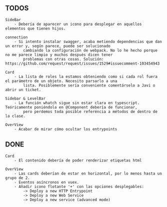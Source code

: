 TODOS
---------------------------------------------------------
    SideBar
        - Debería de aparecer un icono para desplegar en aquellos elementos que tienen hijos.
    
    connection
        - Si intento instalar swagger, acaba metiendo dependencias que dan un error y, según parece, puede ser solucionado
            cambiando la configuración de webpack. No lo he hecho porque no me parece limpio y muchos después dicen tener
            problemas con otras cosas. Solución: https://github.com/request/request/issues/1529#issuecomment-103454943

    Card
        - La lista de roles la estamos obteniendo como si cada rol fuera el parámetro de un objeto. Necesito parsarlo a una
            lista. Posiblemente sería conveniente comentárselo a Javi o abrir un ticket.

    Sidebar & LevelBar
        - La función whatch sigue sin estar clara en typescript. Teóricamente poniéndola en @Component debería de funcionar,
            pero perdemos toda posible referéncia a métodos de dentro de la clase.

    OverView
        - Acabar de mirar cómo ocultar los entrypoints

DONE
---------------------------------------------------------
    Card
        - El contenido debería de poder renderizar etiquetas html

    OverView
        - Las cards deberían de estar en horizontal, por lo menos hasta un grupo de 2.
        - Eventos asíncronos en vuex.
        - Añadir icono flotante '+' con las opciones desplegables:
            -> Deploy a new HTTP Entrypoint
            -> Deploy a new Web Service
            -> Deploy a new service (advanced mode)


